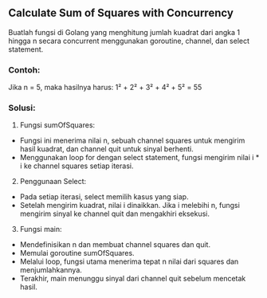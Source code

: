 ## Calculate Sum of Squares with Concurrency

Buatlah fungsi di Golang yang menghitung jumlah kuadrat dari angka 1 hingga n secara concurrent menggunakan goroutine, channel, dan select statement.

### Contoh:
Jika n = 5, maka hasilnya harus:
1² + 2² + 3² + 4² + 5² = 55

### Solusi:
1. Fungsi sumOfSquares:

- Fungsi ini menerima nilai n, sebuah channel squares untuk mengirim hasil kuadrat, dan channel quit untuk sinyal berhenti.
- Menggunakan loop for dengan select statement, fungsi mengirim nilai i * i ke channel squares setiap iterasi.

2. Penggunaan Select:

- Pada setiap iterasi, select memilih kasus yang siap.
- Setelah mengirim kuadrat, nilai i dinaikkan. Jika i melebihi n, fungsi mengirim sinyal ke channel quit dan mengakhiri eksekusi.

3. Fungsi main:

- Mendefinisikan n dan membuat channel squares dan quit.
- Memulai goroutine sumOfSquares.
- Melalui loop, fungsi utama menerima tepat n nilai dari squares dan menjumlahkannya.
- Terakhir, main menunggu sinyal dari channel quit sebelum mencetak hasil.
